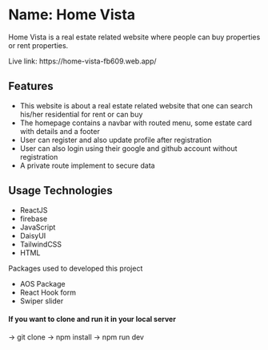 <h1>Name: Home Vista</h1>
<p>Home Vista is a real estate related website where people can buy properties or rent properties.</p>
Live link: https://home-vista-fb609.web.app/

<h2>Features</h2>
<ul>
  <li>This website is about a real estate related website that one can search his/her residential for rent or can buy</li>
  <li>The homepage contains a navbar with routed menu, some estate card with details and a footer</li>
  <li>User can register and also update profile after registration</li>
  <li>User can also login using their google and github account without registration</li>
  <li>A private route implement to secure data</li>
</ul>

<h2>Usage Technologies</h2>
<ul>
  <li>ReactJS</li>
  <li>firebase</li>
  <li>JavaScript</li>
  <li>DaisyUI</li>
  <li>TailwindCSS</li>
  <li>HTML</li>
</ul>

Packages used to developed this project
-  AOS Package
-  React Hook form
-  Swiper slider


<h4>If you want to clone and run it in your local server</h4>

-> git clone
-> npm install
-> npm run dev
